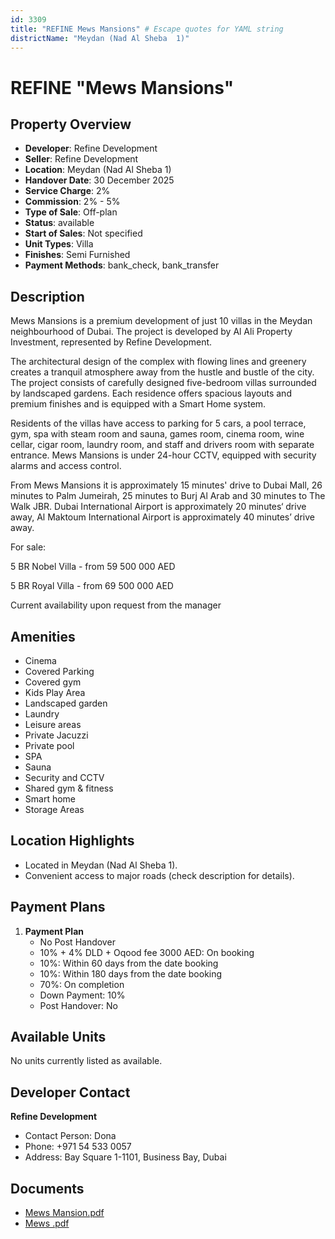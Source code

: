 ```yaml
---
id: 3309
title: "REFINE Mews Mansions" # Escape quotes for YAML string
districtName: "Meydan (Nad Al Sheba  1)"
---
```


# REFINE "Mews Mansions"

## Property Overview
- **Developer**: Refine Development
- **Seller**: Refine Development
- **Location**: Meydan (Nad Al Sheba  1)
- **Handover Date**: 30 December 2025
- **Service Charge**: 2%
- **Commission**: 2% - 5%
- **Type of Sale**: Off-plan
- **Status**: available
- **Start of Sales**: Not specified
- **Unit Types**: Villa
- **Finishes**: Semi Furnished
- **Payment Methods**: bank_check, bank_transfer

## Description
Mews Mansions is a premium development of just 10 villas in the Meydan neighbourhood of Dubai. The project is developed by Al Ali Property Investment, represented by Refine Development.

The architectural design of the complex with flowing lines and greenery creates a tranquil atmosphere away from the hustle and bustle of the city. The project consists of carefully designed five-bedroom villas surrounded by landscaped gardens. Each residence offers spacious layouts and premium finishes and is equipped with a Smart Home system. 

Residents of the villas have access to parking for 5 cars, a pool terrace, gym, spa with steam room and sauna, games room, cinema room, wine cellar, cigar room, laundry room, and staff and drivers room with separate entrance. Mews Mansions is under 24-hour CCTV, equipped with security alarms and access control.

From Mews Mansions it is approximately 15 minutes' drive to Dubai Mall, 26 minutes to Palm Jumeirah, 25 minutes to Burj Al Arab and 30 minutes to The Walk JBR. Dubai International Airport is approximately 20 minutes‘ drive away, Al Maktoum International Airport is approximately 40 minutes’ drive away.

For sale:

5 BR Nobel Villa - from 59 500 000 AED

5 BR Royal Villa - from 69 500 000 AED

Current availability upon request from the manager

## Amenities
- Cinema
- Covered Parking
- Covered gym
- Kids Play Area
- Landscaped garden
- Laundry
- Leisure areas
- Private Jacuzzi
- Private pool
- SPA
- Sauna
- Security and CCTV
- Shared gym & fitness
- Smart home
- Storage Areas

## Location Highlights
- Located in Meydan (Nad Al Sheba  1).
- Convenient access to major roads (check description for details).

## Payment Plans
1. **Payment Plan**
   - No Post Handover
   - 10% + 4% DLD + Oqood fee 3000 AED: On booking
   - 10%: Within 60 days from the date booking
   - 10%: Within 180 days from the date booking
   - 70%: On completion
   - Down Payment: 10%
   - Post Handover: No

## Available Units
No units currently listed as available.

## Developer Contact
**Refine Development**
- Contact Person: Dona
- Phone: +971 54 533 0057
- Address: Bay Square 1-1101, Business Bay, Dubai

## Documents
- [Mews Mansion.pdf](https://cdn.geniemap.net/2024/12/20/Lc1kOOkz5Ne90Vo00gbsqWzG5WS7iy98nCbNkv0b.pdf)
- [Mews  .pdf](https://cdn.geniemap.net/2025/03/04/suZgGeejlP74zBuaNTF1GTFASwFYE93LcGkieQRE.pdf)
